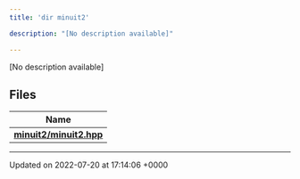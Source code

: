 ```yaml
---
title: 'dir minuit2'

description: "[No description available]"

---
```







[No description available]

## Files

| Name           |
| -------------- |
| **[minuit2/minuit2.hpp](/documentation/code/files/minuit2_8hpp/#file-minuit2.hpp)**  |






-------------------------------

Updated on 2022-07-20 at 17:14:06 +0000
